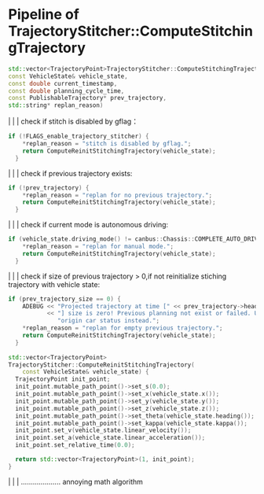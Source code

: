 # Pipeline of TrajectoryStitcher::ComputeStitchingTrajectory

```cpp
std::vector<TrajectoryPoint>TrajectoryStitcher::ComputeStitchingTrajectory(
const VehicleState& vehicle_state, 
const double current_timestamp, 
const double planning_cycle_time, 
const PublishableTrajectory* prev_trajectory, 
std::string* replan_reason)
```
|
|
|
check if stitch is disabled by gflag：
```cpp
if (!FLAGS_enable_trajectory_stitcher) {
    *replan_reason = "stitch is disabled by gflag.";
    return ComputeReinitStitchingTrajectory(vehicle_state);
  }
```
|
|
|
check if previous trajectory exists:
```cpp
if (!prev_trajectory) {
    *replan_reason = "replan for no previous trajectory.";
    return ComputeReinitStitchingTrajectory(vehicle_state);
  }
```
|
|
|
check if current mode is autonomous driving:
```cpp
if (vehicle_state.driving_mode() != canbus::Chassis::COMPLETE_AUTO_DRIVE) {
    *replan_reason = "replan for manual mode.";
    return ComputeReinitStitchingTrajectory(vehicle_state);
  }
```
|
|
|
check if size of previous trajectory > 0,if not reinitialize stiching trajectory with vehicle state:
```cpp
if (prev_trajectory_size == 0) {
    ADEBUG << "Projected trajectory at time [" << prev_trajectory->header_time()
           << "] size is zero! Previous planning not exist or failed. Use "
              "origin car status instead.";
    *replan_reason = "replan for empty previous trajectory.";
    return ComputeReinitStitchingTrajectory(vehicle_state);
  }
  
std::vector<TrajectoryPoint>
TrajectoryStitcher::ComputeReinitStitchingTrajectory(
    const VehicleState& vehicle_state) {
  TrajectoryPoint init_point;
  init_point.mutable_path_point()->set_s(0.0);
  init_point.mutable_path_point()->set_x(vehicle_state.x());
  init_point.mutable_path_point()->set_y(vehicle_state.y());
  init_point.mutable_path_point()->set_z(vehicle_state.z());
  init_point.mutable_path_point()->set_theta(vehicle_state.heading());
  init_point.mutable_path_point()->set_kappa(vehicle_state.kappa());
  init_point.set_v(vehicle_state.linear_velocity());
  init_point.set_a(vehicle_state.linear_acceleration());
  init_point.set_relative_time(0.0);

  return std::vector<TrajectoryPoint>(1, init_point);
}
```
|
|
|
....................
annoying math algorithm



